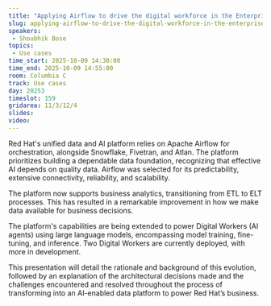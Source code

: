 ```yaml
---
title: "Applying Airflow to drive the digital workforce in the Enterprise"
slug: applying-airflow-to-drive-the-digital-workforce-in-the-enterprise
speakers:
 - Shoubhik Bose
topics:
 - Use cases
time_start: 2025-10-09 14:30:00
time_end: 2025-10-09 14:55:00
room: Columbia C
track: Use cases
day: 20253
timeslot: 159
gridarea: 11/3/12/4
slides:
video: 
---
```


Red Hat's unified data and AI platform relies on Apache Airflow for orchestration, alongside Snowflake, Fivetran, and Atlan. The platform prioritizes building a dependable data foundation, recognizing that effective AI depends on quality data. Airflow was selected for its predictability, extensive connectivity, reliability, and scalability.

The platform now supports business analytics, transitioning from ETL to ELT processes. This has resulted in a remarkable improvement in how we make data available for business decisions.


The platform's capabilities are being extended to power Digital Workers (AI agents) using large language models, encompassing model training, fine-tuning, and inference. Two Digital Workers are currently deployed, with more in development.

This presentation will detail the rationale and background of this evolution, followed by an explanation of the architectural decisions made and the challenges encountered and resolved throughout the process of transforming into an AI-enabled data platform to power Red Hat’s business.
